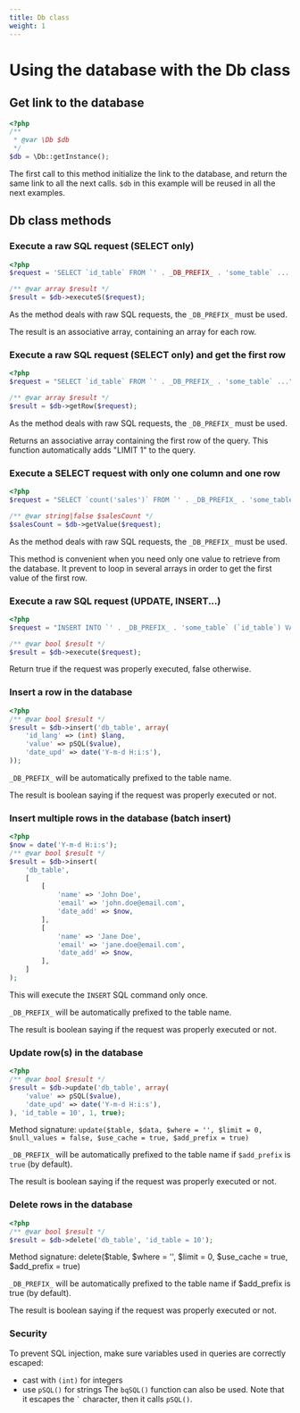 ```yaml
---
title: Db class
weight: 1
---
```


# Using the database with the Db class

## Get link to the database

```php
<?php
/**
 * @var \Db $db
 */
$db = \Db::getInstance();
```

The first call to this method initialize the link to the database, and return the same link to all the next calls.
`$db` in this example will be reused in all the next examples.

## Db class methods

### Execute a raw SQL request (SELECT only)

```php
<?php
$request = 'SELECT `id_table` FROM `' . _DB_PREFIX_ . 'some_table` ...';

/** @var array $result */
$result = $db->executeS($request);
```

As the method deals with raw SQL requests, the `_DB_PREFIX_` must be used.

The result is an associative array, containing an array for each row.

### Execute a raw SQL request (SELECT only) and get the first row

```php
<?php
$request = "SELECT `id_table` FROM `' . _DB_PREFIX_ . 'some_table` ...";

/** @var array $result */
$result = $db->getRow($request);
```

As the method deals with raw SQL requests, the `_DB_PREFIX_` must be used.

Returns an associative array containing the first row of the query.
This function automatically adds "LIMIT 1" to the query.

### Execute a SELECT request with only one column and one row

```php
<?php
$request = "SELECT `count('sales')` FROM `' . _DB_PREFIX_ . 'some_table` ...";

/** @var string|false $salesCount */
$salesCount = $db->getValue($request);
```

As the method deals with raw SQL requests, the `_DB_PREFIX_` must be used.

This method is convenient when you need only one value to retrieve from the database.
It prevent to loop in several arrays in order to get the first value of the first row.

### Execute a raw SQL request (UPDATE, INSERT...)

```php
<?php
$request = "INSERT INTO `' . _DB_PREFIX_ . 'some_table` (`id_table`) VALUES (10)";

/** @var bool $result */
$result = $db->execute($request);
```

Return true if the request was properly executed, false otherwise.

### Insert a row in the database

```php
<?php
/** @var bool $result */
$result = $db->insert('db_table', array(
    'id_lang' => (int) $lang,
    'value' => pSQL($value),
    'date_upd' => date('Y-m-d H:i:s'),
));
```

`_DB_PREFIX_` will be automatically prefixed to the table name.

The result is boolean saying if the request was properly executed or not.

### Insert multiple rows in the database (batch insert)

```php
<?php
$now = date('Y-m-d H:i:s');
/** @var bool $result */
$result = $db->insert(
    'db_table',
    [
        [
            'name' => 'John Doe',
            'email' => 'john.doe@email.com',
            'date_add' => $now,
        ],
        [
            'name' => 'Jane Doe',
            'email' => 'jane.doe@email.com',
            'date_add' => $now,
        ],
    ]
);
```
This will execute the `INSERT` SQL command only once.

`_DB_PREFIX_` will be automatically prefixed to the table name.

The result is boolean saying if the request was properly executed or not.


### Update row(s) in the database

```php
<?php
/** @var bool $result */
$result = $db->update('db_table', array(
    'value' => pSQL($value),
    'date_upd' => date('Y-m-d H:i:s'),
), 'id_table = 10', 1, true);
```
Method signature: `update($table, $data, $where = '', $limit = 0, $null_values = false, $use_cache = true, $add_prefix = true)`

`_DB_PREFIX_` will be automatically prefixed to the table name if `$add_prefix` is `true` (by default).

The result is boolean saying if the request was properly executed or not.

### Delete rows in the database

```php
<?php
/** @var bool $result */
$result = $db->delete('db_table', 'id_table = 10');
```
Method signature: delete($table, $where = '', $limit = 0, $use_cache = true, $add_prefix = true)

`_DB_PREFIX_` will be automatically prefixed to the table name if $add_prefix is true (by default).

The result is boolean saying if the request was properly executed or not.

### Security

To prevent SQL injection, make sure variables used in queries are correctly escaped: 
 * cast with `(int)` for integers
 * use `pSQL()` for strings
The `bqSQL()` function can also be used. Note that it escapes the ``` ` ``` character, then it calls `pSQL()`.
